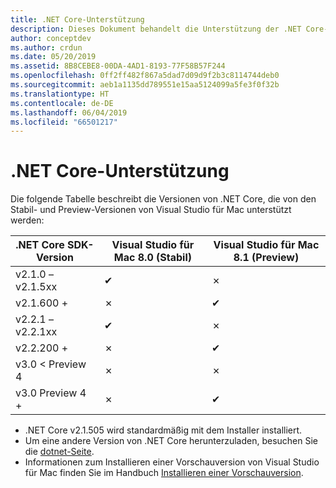 ```yaml
---
title: .NET Core-Unterstützung
description: Dieses Dokument behandelt die Unterstützung der .NET Core-Versionen in Visual Studio für Mac
author: conceptdev
ms.author: crdun
ms.date: 05/20/2019
ms.assetid: 8B8CEBE8-00DA-4AD1-8193-77F58B57F244
ms.openlocfilehash: 0ff2ff482f867a5dad7d09d9f2b3c8114744deb0
ms.sourcegitcommit: aeb1a1135dd789551e15aa5124099a5fe3f0f32b
ms.translationtype: HT
ms.contentlocale: de-DE
ms.lasthandoff: 06/04/2019
ms.locfileid: "66501217"
---
```

# <a name="net-core-support"></a>.NET Core-Unterstützung

Die folgende Tabelle beschreibt die Versionen von .NET Core, die von den Stabil- und Preview-Versionen von Visual Studio für Mac unterstützt werden:

.NET Core SDK-Version  |Visual Studio für Mac 8.0 (Stabil)  |Visual Studio für Mac 8.1 (Preview)  |
|---------|---------|---------|
|v2.1.0 – v2.1.5xx    |✔|✗|
|v2.1.600 +     |✗|✔︎|
|v2.2.1 – v2.2.1xx|✔︎|✗|
|v2.2.200 + |✗| ✔︎ |
|v3.0 < Preview 4 |✗|✗|
|v3.0 Preview 4 + |✗|✔︎ |

* .NET Core v2.1.505 wird standardmäßig mit dem Installer installiert.
* Um eine andere Version von .NET Core herunterzuladen, besuchen Sie die [dotnet-Seite](https://dotnet.microsoft.com/download/dotnet-core).
* Informationen zum Installieren einer Vorschauversion von Visual Studio für Mac finden Sie im Handbuch [Installieren einer Vorschauversion](https://docs.microsoft.com/visualstudio/mac/install-preview).
